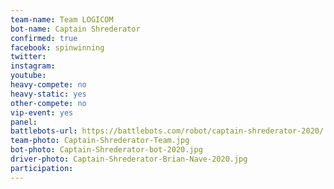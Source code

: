 ```yaml
---
team-name: Team LOGICOM
bot-name: Captain Shrederator
confirmed: true
facebook: spinwinning
twitter:
instagram:
youtube:
heavy-compete: no
heavy-static: yes
other-compete: no
vip-event: yes
panel:
battlebots-url: https://battlebots.com/robot/captain-shrederator-2020/
team-photo: Captain-Shrederator-Team.jpg
bot-photo: Captain-Shrederator-bot-2020.jpg
driver-photo: Captain-Shrederator-Brian-Nave-2020.jpg
participation:
---
```


